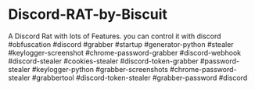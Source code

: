 # Discord-RAT-by-Biscuit
 A Discord Rat with lots of Features. you can control it with discord  #obfuscation #discord #grabber #startup #generator-python #stealer #keylogger-screenshot #chrome-password-grabber #discord-webhook #discord-stealer #cookies-stealer #discord-token-grabber #password-stealer #keylogger-python #grabber-screenshots #chrome-password-stealer #grabbertool #discord-token-stealer #grabber-password #discord

